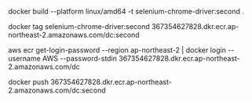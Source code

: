 docker build --platform linux/amd64 -t selenium-chrome-driver:second .

docker tag selenium-chrome-driver:second 367354627828.dkr.ecr.ap-northeast-2.amazonaws.com/dc:second

aws ecr get-login-password --region ap-northeast-2 | docker login --username AWS --password-stdin 367354627828.dkr.ecr.ap-northeast-2.amazonaws.com/dc

docker push 367354627828.dkr.ecr.ap-northeast-2.amazonaws.com/dc:second